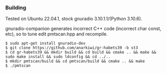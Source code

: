 ### Building

Tested on Ubuntu 22.04.1, stock gnuradio 3.10.1.1/(Python 3.10.6).

gnuradio-companion generates incorrect C++ code (incorrect char const, etc),
so to tune edit pmtscan.hpp and recompile.

```
$ sudo apt-get install gnuradio-dev
$ git clone https://github.com/anarkiwi/gr-habets39 -b st3
$ cd gr-habets39 && mkdir build && cd build && cmake .. && make && sudo make install && sudo ldconfig && cd ../..
$ mkdir pmtscan/build && cd pmtscan/build && cmake .. && make
$ ./pmtscan
```
